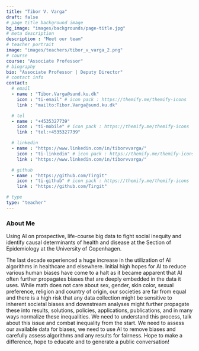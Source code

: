 ```yaml
---
title: "Tibor V. Varga"
draft: false
# page title background image
bg_image: "images/backgrounds/page-title.jpg"
# meta description
description : "Meet our team"
# teacher portrait
image: "images/teachers/tibor_v_varga_2.png"
# course
course: "Associate Professor"
# biography
bio: "Associate Professor | Deputy Director"
# contact info
contact:
  # email
  - name : "Tibor.Varga@sund.ku.dk"
    icon : "ti-email" # icon pack : https://themify.me/themify-icons
    link : "mailto:Tibor.Varga@sund.ku.dk"

  # tel
  - name : "+4535327739"
    icon : "ti-mobile" # icon pack : https://themify.me/themify-icons
    link : "tel:+4535327739"

  # linkedin
  - name : "https://www.linkedin.com/in/tiborvvarga/"
    icon : "ti-linkedin" # icon pack : https://themify.me/themify-icons
    link : "https://www.linkedin.com/in/tiborvvarga/"

  # github
  - name : "https://github.com/Tirgit"
    icon : "ti-github" # icon pack : https://themify.me/themify-icons
    link : "https://github.com/Tirgit"

# type
type: "teacher"
---
```


### About Me

Using AI on prospective, life-course big data to fight social inequity and identify causal determinants of health and disease at the Section of Epidemiology at the University of Copenhagen.

The last decade experienced a huge increase in the utilization of AI algorithms in healthcare and elsewhere. Initial high hopes for AI to reduce various human biases have come to a halt as it became apparent that AI often further propagates biases that are deeply embedded in the data it uses. While math does not care about sex, gender, skin color, sexual preference, religion and country of origin, our societies are far from equal and there is a high risk that any data collection might be sensitive to inherent societal biases and downstream analyses might further propagate these into results, solutions, policies, applications, publications, and in many ways normalize these inequalities. We need to understand this process, talk about this issue and combat inequality from the start. We need to assess our available data for biases, we need to use AI to remove biases and carefully assess algorithms and any results for fairness. Hope to make a difference, hope to educate and to generate a public conversation!
